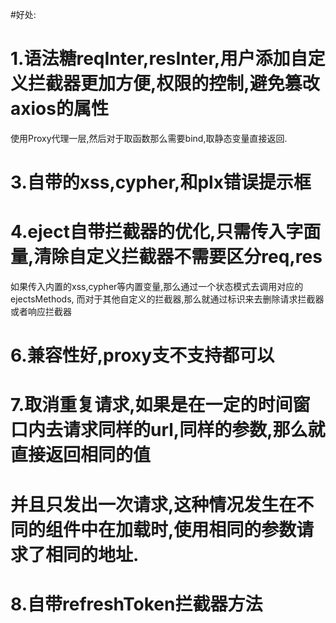 #好处: 
# 1.语法糖reqInter,resInter,用户添加自定义拦截器更加方便,权限的控制,避免篡改axios的属性
  使用Proxy代理一层,然后对于取函数那么需要bind,取静态变量直接返回.
# 3.自带的xss,cypher,和plx错误提示框
# 4.eject自带拦截器的优化,只需传入字面量,清除自定义拦截器不需要区分req,res
  如果传入内置的xss,cypher等内置变量,那么通过一个状态模式去调用对应的ejectsMethods,
  而对于其他自定义的拦截器,那么就通过标识来去删除请求拦截器或者响应拦截器
# 6.兼容性好,proxy支不支持都可以

# 7.取消重复请求,如果是在一定的时间窗口内去请求同样的url,同样的参数,那么就直接返回相同的值
#   并且只发出一次请求,这种情况发生在不同的组件中在加载时,使用相同的参数请求了相同的地址.

# 8.自带refreshToken拦截器方法
